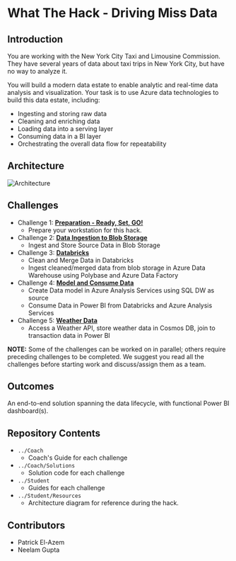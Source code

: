 # What The Hack - Driving Miss Data
## Introduction
You are working with the New York City Taxi and Limousine Commission. They have several years of data about taxi trips in New York City, but have no way to analyze it.

You will build a modern data estate to enable analytic and real-time data analysis and visualization. Your task is to use Azure data technologies to build this data estate, including:

- Ingesting and storing raw data
- Cleaning and enriching data
- Loading data into a serving layer
- Consuming data in a BI layer
- Orchestrating the overall data flow for repeatability

## Architecture
![Architecture](Student/Resources/Data_Architecture.png)

## Challenges
- Challenge 1: **[Preparation - Ready, Set, GO!](Student/Challenge01-Prep.docx)**
    - Prepare your workstation for this hack.
- Challenge 2: **[Data Ingestion to Blob Storage](Student/Challenge02-IngestPrepData.docx)**
    - Ingest and Store Source Data in Blob Storage
- Challenge 3: **[Databricks](Student/Challenge03-ETL.docx)**
    - Clean and Merge Data in Databricks
    - Ingest cleaned/merged data from blob storage in Azure Data Warehouse using Polybase and Azure Data Factory
- Challenge 4: **[Model and Consume Data](Student/Challenge04-SemanticModel+Reports.docx)**
    - Create Data model in Azure Analysis Services using SQL DW as source
    - Consume Data in Power BI from Databricks and Azure Analysis Services
- Challenge 5: **[Weather Data](Student/Challenge05-Weather.docx)**
    - Access a Weather API, store weather data in Cosmos DB, join to transaction data in Power BI

**NOTE:** Some of the challenges can be worked on in parallel; others require preceding challenges to be completed. We suggest you read all the challenges before starting work and discuss/assign them as a team.

## Outcomes
An end-to-end solution spanning the data lifecycle, with functional Power BI dashboard(s).

## Repository Contents
- `../Coach`
  - Coach's Guide for each challenge
- `../Coach/Solutions`
  - Solution code for each challenge
- `../Student`
  - Guides for each challenge
- `../Student/Resources`
  - Architecture diagram for reference during the hack.

## Contributors
- Patrick El-Azem
- Neelam Gupta
